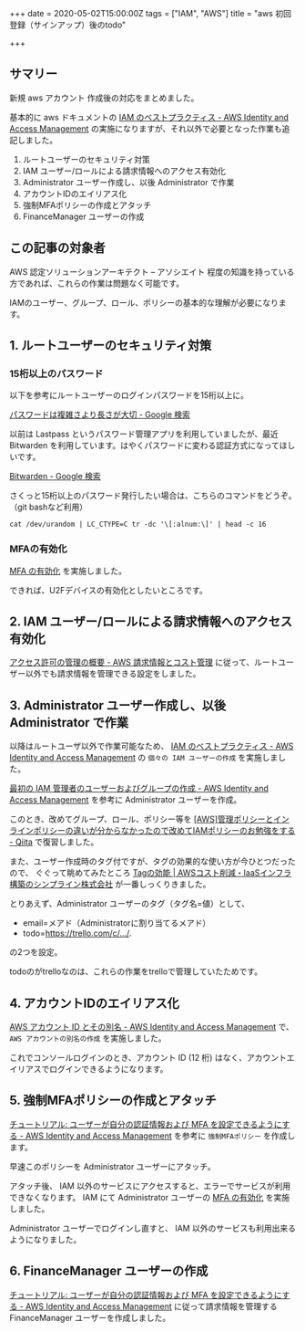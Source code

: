 +++
date = 2020-05-02T15:00:00Z
tags = ["IAM", "AWS"]
title = "aws 初回登録（サインアップ）後のtodo"

+++
## サマリー

新規 aws アカウント 作成後の対応をまとめました。

基本的に aws ドキュメントの [IAM のベストプラクティス - AWS Identity and Access Management](https://docs.aws.amazon.com/ja_jp/IAM/latest/UserGuide/best-practices.html#create-iam-users) の実施になりますが、それ以外で必要となった作業も追記しました。

1. ルートユーザーのセキュリティ対策
2. IAM ユーザー/ロールによる請求情報へのアクセス有効化
3. Administrator ユーザー作成し、以後 Administrator で作業
4. アカウントIDのエイリアス化
5. 強制MFAポリシーの作成とアタッチ
6. FinanceManager ユーザーの作成

## この記事の対象者

AWS 認定ソリューションアーキテクト – アソシエイト 程度の知識を持っている方であれば、これらの作業は問題なく可能です。

IAMのユーザー、グループ、ロール、ポリシーの基本的な理解が必要になります。

## 1. ルートユーザーのセキュリティ対策

### 15桁以上のパスワード

以下を参考にルートユーザーのログインパスワードを15桁以上に。

[パスワードは複雑さより長さが大切 - Google 検索](https://www.google.com/search?q=%E3%83%91%E3%82%B9%E3%83%AF%E3%83%BC%E3%83%89%E3%81%AF%E8%A4%87%E9%9B%91%E3%81%95%E3%82%88%E3%82%8A%E9%95%B7%E3%81%95%E3%81%8C%E5%A4%A7%E5%88%87)

以前は Lastpass というパスワード管理アプリを利用していましたが、最近 Bitwarden を利用しています。はやくパスワードに変わる認証方式になってほしいです。

[Bitwarden - Google 検索](https://www.google.com/search?sxsrf=ALeKk00FMXFghXpGvtTSZfaxnj2PqOxeQA%3A1588260315551&ei=2-2qXvuqIZLVmAW7sKmQBA&q=Bitwarden&oq=Bitwarden&gs_lcp=CgZwc3ktYWIQAzIECCMQJzIECCMQJzICCAAyAggAMgIIADICCAAyAggAMgIIADoECAAQR1D4U1j4U2D8V2gAcAJ4AIABWogBWpIBATGYAQCgAQKgAQGqAQdnd3Mtd2l6&sclient=psy-ab&ved=0ahUKEwi7hK3fupDpAhWSKqYKHTtYCkIQ4dUDCAw&uact=5)

さくっと15桁以上のパスワード発行したい場合は、こちらのコマンドをどうぞ。（git bashなど利用）

    cat /dev/urandom | LC_CTYPE=C tr -dc '\[:alnum:\]' | head -c 16

### MFAの有効化

[MFA の有効化](https://docs.aws.amazon.com/ja_jp/IAM/latest/UserGuide/best-practices.html#enable-mfa-for-privileged-users) を実施しました。

できれば、U2Fデバイスの有効化としたいところです。

## 2. IAM ユーザー/ロールによる請求情報へのアクセス有効化

[アクセス許可の管理の概要 - AWS 請求情報とコスト管理](https://docs.aws.amazon.com/ja_jp/awsaccountbilling/latest/aboutv2/control-access-billing.html#ControllingAccessWebsite-Activate) に従って、ルートユーザー以外でも請求情報を管理できる設定をしました。

## 3. Administrator ユーザー作成し、以後 Administrator で作業

以降はルートユーザ以外で作業可能なため、 [IAM のベストプラクティス - AWS Identity and Access Management](https://docs.aws.amazon.com/ja_jp/IAM/latest/UserGuide/best-practices.html#create-iam-users) の `個々の IAM ユーザーの作成` を実施しました。

[最初の IAM 管理者のユーザーおよびグループの作成 - AWS Identity and Access Management](https://docs.aws.amazon.com/ja_jp/IAM/latest/UserGuide/getting-started_create-admin-group.html) を参考に Administrator ユーザーを作成。

このとき、改めてグループ、ロール、ポリシー等を [\[AWS\]管理ポリシーとインラインポリシーの違いが分からなかったので改めてIAMポリシーのお勉強をする - Qiita](https://qiita.com/Batchi/items/a2dde3d2df27568cc078) で復習しました。

また、ユーザー作成時のタグ付ですが、タグの効果的な使い方が今ひとつだったので、 ぐぐって眺めてみたところ [Tagの効能 | AWSコスト削減・IaaSインフラ構築のシンプライン株式会社](https://www.simpline.co.jp/tech/tag%E3%81%AE%E5%8A%B9%E8%83%BD/) が一番しっくりきました。

とりあえず、Administrator ユーザーのタグ（タグ名=値）として、

* email=メアド（Administratorに割り当てるメアド）
* todo=https://trello.com/c/.../.

の2つを設定。

todoのがtrelloなのは、これらの作業をtrelloで管理していたためです。

## 4. アカウントIDのエイリアス化

[AWS アカウント ID とその別名 - AWS Identity and Access Management](https://docs.aws.amazon.com/ja_jp/IAM/latest/UserGuide/console_account-alias.html#CreateAccountAlias) で、 `AWS アカウントの別名の作成` を実施しました。

これでコンソールログインのとき、アカウント ID (12 桁) はなく、アカウントエイリアスでログインできるようになります。

## 5. 強制MFAポリシーの作成とアタッチ

[チュートリアル: ユーザーが自分の認証情報および MFA を設定できるようにする - AWS Identity and Access Management](https://docs.aws.amazon.com/ja_jp/IAM/latest/UserGuide/tutorial_users-self-manage-mfa-and-creds.html) を参考に `強制MFAポリシー` を作成します。

早速このポリシーを Administrator ユーザーにアタッチ。

アタッチ後、 IAM 以外のサービスにアクセスすると、エラーでサービスが利用できなくなります。 IAM にて Administrator ユーザーの [MFA の有効化](https://docs.aws.amazon.com/ja_jp/IAM/latest/UserGuide/best-practices.html#enable-mfa-for-privileged-users) を実施しました。

Administrator ユーザーでログインし直すと、 IAM 以外のサービスも利用出来るようになりました。

## 6. FinanceManager ユーザーの作成

[チュートリアル: ユーザーが自分の認証情報および MFA を設定できるようにする - AWS Identity and Access Management](https://docs.aws.amazon.com/ja_jp/IAM/latest/UserGuide/tutorial_users-self-manage-mfa-and-creds.html) に従って請求情報を管理する FinanceManager ユーザーを作成しました。